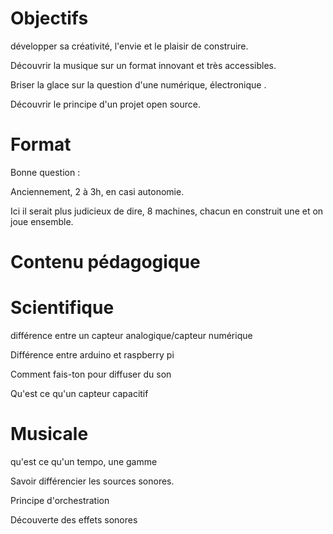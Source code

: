 # Objectifs



développer sa créativité, l'envie et le plaisir de construire.

Découvrir la musique sur un format innovant et très accessibles.

Briser la glace sur la question d'une numérique, électronique .

Découvrir le principe d'un projet open source.



# Format

Bonne question : 

Anciennement, 2 à 3h, en casi autonomie.

Ici il serait plus judicieux de dire, 8 machines, chacun en construit une et on joue ensemble.







# Contenu pédagogique



# Scientifique

différence entre un capteur analogique/capteur numérique

Différence entre arduino et raspberry pi

Comment fais-ton pour diffuser du son

Qu'est ce qu'un capteur capacitif

# Musicale

qu'est ce qu'un tempo, une gamme

Savoir différencier les sources sonores.

Principe d'orchestration

Découverte des effets sonores
